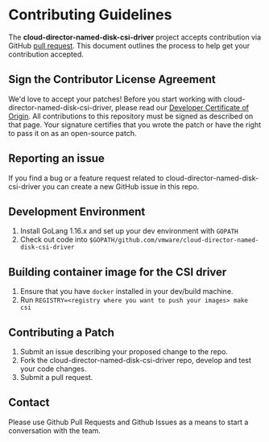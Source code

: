 # Contributing Guidelines

The **cloud-director-named-disk-csi-driver** project accepts contribution via GitHub [pull request](https://help.github.com/articles/about-pull-requests/). This document outlines the process to help get your contribution accepted.

## Sign the Contributor License Agreement

We'd love to accept your patches! Before you start working with cloud-director-named-disk-csi-driver, please read our [Developer Certificate of Origin](https://cla.vmware.com/dco). All contributions to this repository must be signed as described on that page. Your signature certifies that you wrote the patch or have the right to pass it on as an open-source patch.

## Reporting an issue

If you find a bug or a feature request related to cloud-director-named-disk-csi-driver you can create a new GitHub issue in this repo.

## Development Environment

1. Install GoLang 1.16.x and set up your dev environment with `GOPATH`
2. Check out code into `$GOPATH/github.com/vmware/cloud-director-named-disk-csi-driver`

## Building container image for the CSI driver

1. Ensure that you have `docker` installed in your dev/build machine.
2. Run `REGISTRY=<registry where you want to push your images> make csi`

## Contributing a Patch

1. Submit an issue describing your proposed change to the repo.
2. Fork the cloud-director-named-disk-csi-driver repo, develop and test your code changes.
3. Submit a pull request.

## Contact

Please use Github Pull Requests and Github Issues as a means to start a conversation with the team.
